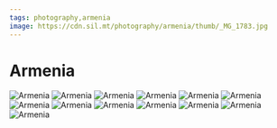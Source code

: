 ```yaml
---
tags: photography,armenia
image: https://cdn.sil.mt/photography/armenia/thumb/_MG_1783.jpg
---
```


# Armenia

<div class="images">

![Armenia](https://cdn.sil.mt/photography/armenia/_MG_1783.jpg)
![Armenia](https://cdn.sil.mt/photography/armenia/_MG_1789.jpg)
![Armenia](https://cdn.sil.mt/photography/armenia/_MG_1807.jpg)
![Armenia](https://cdn.sil.mt/photography/armenia/_MG_1833.jpg)
![Armenia](https://cdn.sil.mt/photography/armenia/_MG_1844.jpg)
![Armenia](https://cdn.sil.mt/photography/armenia/_MG_1857.jpg)
![Armenia](https://cdn.sil.mt/photography/armenia/_MG_1863.jpg)
![Armenia](https://cdn.sil.mt/photography/armenia/_MG_1870.jpg)
![Armenia](https://cdn.sil.mt/photography/armenia/_MG_3325.jpg)
![Armenia](https://cdn.sil.mt/photography/armenia/_MG_3351.jpg)
![Armenia](https://cdn.sil.mt/photography/armenia/_MG_3354.jpg)
![Armenia](https://cdn.sil.mt/photography/armenia/_MG_3367.jpg)
![Armenia](https://cdn.sil.mt/photography/armenia/_MG_3377.jpg)

</div>